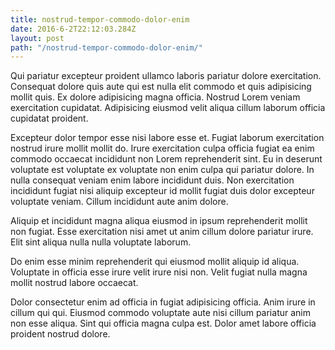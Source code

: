 ```yaml
---
title: nostrud-tempor-commodo-dolor-enim
date: 2016-6-2T22:12:03.284Z
layout: post
path: "/nostrud-tempor-commodo-dolor-enim/"
---
```


Qui pariatur excepteur proident ullamco laboris pariatur dolore exercitation. Consequat dolore quis aute qui est nulla elit commodo et quis adipisicing mollit quis. Ex dolore adipisicing magna officia. Nostrud Lorem veniam exercitation cupidatat. Adipisicing eiusmod velit aliqua cillum laborum officia cupidatat proident.

Excepteur dolor tempor esse nisi labore esse et. Fugiat laborum exercitation nostrud irure mollit mollit do. Irure exercitation culpa officia fugiat ea enim commodo occaecat incididunt non Lorem reprehenderit sint. Eu in deserunt voluptate est voluptate ex voluptate non enim culpa qui pariatur dolore. In nulla consequat veniam enim labore incididunt duis. Non exercitation incididunt fugiat nisi aliquip excepteur id mollit fugiat duis dolor excepteur voluptate veniam. Cillum incididunt aute anim dolore.

Aliquip et incididunt magna aliqua eiusmod in ipsum reprehenderit mollit non fugiat. Esse exercitation nisi amet ut anim cillum dolore pariatur irure. Elit sint aliqua nulla nulla voluptate laborum.

Do enim esse minim reprehenderit qui eiusmod mollit aliquip id aliqua. Voluptate in officia esse irure velit irure nisi non. Velit fugiat nulla magna mollit nostrud labore occaecat.

Dolor consectetur enim ad officia in fugiat adipisicing officia. Anim irure in cillum qui qui. Eiusmod commodo voluptate aute nisi cillum pariatur anim non esse aliqua. Sint qui officia magna culpa est. Dolor amet labore officia proident nostrud dolore.
